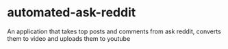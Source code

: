 # automated-ask-reddit
An application that takes top posts and comments from ask reddit, converts them to video and uploads them to youtube 
